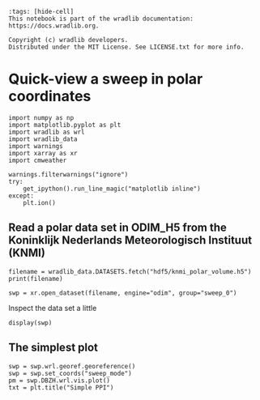 ```{raw-cell}
:tags: [hide-cell]
This notebook is part of the wradlib documentation: https://docs.wradlib.org.

Copyright (c) wradlib developers.
Distributed under the MIT License. See LICENSE.txt for more info.
```

# Quick-view a sweep in polar coordinates

```{code-cell} python
import numpy as np
import matplotlib.pyplot as plt
import wradlib as wrl
import wradlib_data
import warnings
import xarray as xr
import cmweather

warnings.filterwarnings("ignore")
try:
    get_ipython().run_line_magic("matplotlib inline")
except:
    plt.ion()
```

## Read a polar data set in ODIM_H5 from the Koninklijk Nederlands Meteorologisch Instituut (KNMI)

```{code-cell} python
filename = wradlib_data.DATASETS.fetch("hdf5/knmi_polar_volume.h5")
print(filename)
```

```{code-cell} python
swp = xr.open_dataset(filename, engine="odim", group="sweep_0")
```

Inspect the data set a little

```{code-cell} python
display(swp)
```

## The simplest plot

```{code-cell} python
swp = swp.wrl.georef.georeference()
swp = swp.set_coords("sweep_mode")
pm = swp.DBZH.wrl.vis.plot()
txt = plt.title("Simple PPI")
```
